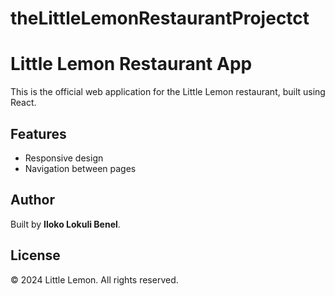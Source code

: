 # theLittleLemonRestaurantProjectct
# Little Lemon Restaurant App
This is the official web application for the Little Lemon restaurant, built using React.

## Features
- Responsive design
- Navigation between pages

## Author
Built by **Iloko Lokuli Benel**.

## License
&copy; 2024 Little Lemon. All rights reserved.
